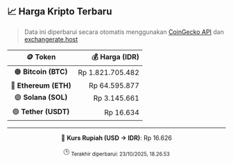 

<!-- HARGA_KRIPTO -->
## 📈 Harga Kripto Terbaru

> Data ini diperbarui secara otomatis menggunakan [CoinGecko API](https://www.coingecko.com/) dan [exchangerate.host](https://exchangerate.host/)

<div align="center">

| 🪙 Token | 💰 Harga (IDR) |
|:------:|---------------:|
| 🟠 **Bitcoin (BTC)**   | Rp 1.821.705.482 |
| 🔵 **Ethereum (ETH)**  | Rp 64.595.877 |
| 🟣 **Solana (SOL)**    | Rp 3.145.661 |
| 🟢 **Tether (USDT)**   | Rp 16.634 |

---

💱 **Kurs Rupiah (USD → IDR)**: Rp 16.626

🕒 <sub>Terakhir diperbarui: 23/10/2025, 18.26.53</sub>

</div>
<!-- /HARGA_KRIPTO -->